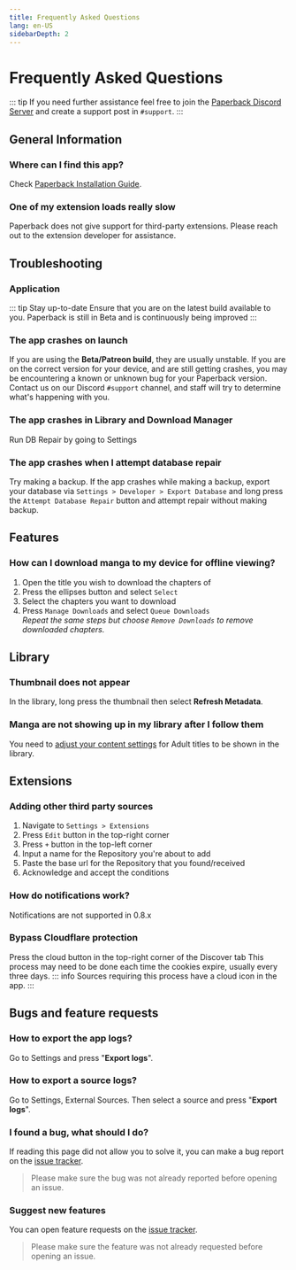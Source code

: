 ```yaml
---
title: Frequently Asked Questions
lang: en-US
sidebarDepth: 2
---
```


# Frequently Asked Questions
::: tip 
If you need further assistance feel free to join the [Paperback Discord Server](https://discord.paperback.moe) and create a support post in `#support`.
:::

## General Information

### Where can I find this app?
Check [Paperback Installation Guide](/help/guides/getting-started).

### One of my extension loads really slow
Paperback does not give support for third-party extensions. Please reach out to the extension developer for assistance.

## Troubleshooting
### Application
::: tip Stay up-to-date
Ensure that you are on the latest build available to you. Paperback is still in Beta and is continuously being improved
:::

### The app crashes on launch
If you are using the **Beta/Patreon build**, they are usually unstable. If you are on the correct version for your device, and are still getting crashes, you may be encountering a known or unknown bug for your Paperback version. Contact us on our Discord `#support` channel, and staff will try to determine what's happening with you.

### The app crashes in Library and Download Manager
Run DB Repair by going to Settings

### The app crashes when I attempt database repair
Try making a backup. If the app crashes while making a backup, export your database via `Settings > Developer > Export Database` and long press the `Attempt Database Repair` button and attempt repair without making backup.


## Features
### How can I download manga to my device for offline viewing?
1. Open the title you wish to download the chapters of
1. Press the ellipses button and select `Select`
1. Select the chapters you want to download
1. Press `Manage Downloads` and select `Queue Downloads`  
_Repeat the same steps but choose `Remove Downloads` to remove downloaded chapters._


## Library
### Thumbnail does not appear
In the library, long press the thumbnail then select **Refresh Metadata**.

### Manga are not showing up in my library after I follow them
You need to [adjust your content settings](/help/guides/content-settings) for Adult titles to be shown in the library.


## Extensions
### Adding other third party sources
1. Navigate to `Settings > Extensions`
1. Press `Edit` button in the top-right corner
1. Press `+` button in the top-left corner
1. Input a name for the Repository you're about to add
1. Paste the base url for the Repository that you found/received
1. Acknowledge and accept the conditions

### How do notifications work?
Notifications are not supported in 0.8.x

### Bypass Cloudflare protection
Press the cloud button in the top-right corner of the Discover tab
This process may need to be done each time the cookies expire, usually every three days.
::: info 
Sources requiring this process have a cloud icon in the app.
:::


## Bugs and feature requests
### How to export the app logs?
Go to Settings and press "**Export logs**".

### How to export a source logs?
Go to Settings, External Sources. Then select a source and press "**Export logs**".

### I found a bug, what should I do?
If reading this page did not allow you to solve it, you can make a bug report on the [issue tracker](https://github.com/Paperback-iOS/app/issues).
> Please make sure the bug was not already reported before opening an issue.

### Suggest new features
You can open feature requests on the [issue tracker](https://github.com/Paperback-iOS/app/issues).
> Please make sure the feature was not already requested before opening an issue.
